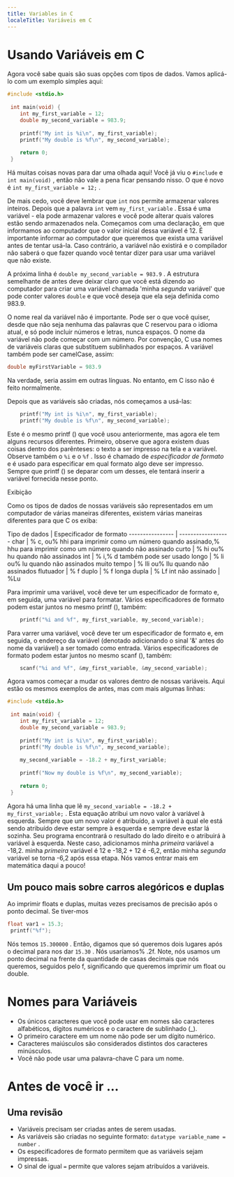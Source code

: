 ```yaml
---
title: Variables in C
localeTitle: Variáveis ​​em C
---
```

# Usando Variáveis ​​em C

Agora você sabe quais são suas opções com tipos de dados. Vamos aplicá-lo com um exemplo simples aqui:

```C
#include <stdio.h> 
 
 int main(void) { 
    int my_first_variable = 12; 
    double my_second_variable = 983.9; 
 
    printf("My int is %i\n", my_first_variable); 
    printf("My double is %f\n", my_second_variable); 
 
    return 0; 
 } 
```

Há muitas coisas novas para dar uma olhada aqui! Você já viu o `#include` e `int main(void)` , então não vale a pena ficar pensando nisso. O que é novo é `int my_first_variable = 12;` .

De mais cedo, você deve lembrar que `int` nos permite armazenar valores inteiros. Depois que a palavra `int` vem `my_first_variable` . Essa é uma variável - ela pode armazenar valores e você pode alterar quais valores estão sendo armazenados nela. Começamos com uma declaração, em que informamos ao computador que o valor inicial dessa variável é 12. É importante informar ao computador que queremos que exista uma variável antes de tentar usá-la. Caso contrário, a variável não existirá e o compilador não saberá o que fazer quando você tentar dizer para usar uma variável que não existe.

A próxima linha é `double my_second_variable = 983.9` . A estrutura semelhante de antes deve deixar claro que você está dizendo ao computador para criar uma variável chamada 'minha _segunda_ variável' que pode conter valores `double` e que você deseja que ela seja definida como 983.9.

O nome real da variável não é importante. Pode ser o que você quiser, desde que não seja nenhuma das palavras que C reservou para o idioma atual, e só pode incluir números e letras, nunca espaços. O nome da variável não pode começar com um número. Por convenção, C usa nomes de variáveis ​​claras que substituem sublinhados por espaços. A variável também pode ser camelCase, assim:

```C
double myFirstVariable = 983.9 
```

Na verdade, seria assim em outras línguas. No entanto, em C isso não é feito normalmente.

Depois que as variáveis ​​são criadas, nós começamos a usá-las:

```C
    printf("My int is %i\n", my_first_variable); 
    printf("My double is %f\n", my_second_variable); 
```

Este é o mesmo printf () que você usou anteriormente, mas agora ele tem alguns recursos diferentes. Primeiro, observe que agora existem duas coisas dentro dos parênteses: o texto a ser impresso na tela e a variável. Observe também o `%i` e o `%f` . Isso é chamado de _especificador de formato_ e é usado para especificar em qual formato algo deve ser impresso. Sempre que printf () se deparar com um desses, ele tentará inserir a variável fornecida nesse ponto.

  <dt>Exibição</dt>

Como os tipos de dados de nossas variáveis ​​são representados em um computador de várias maneiras diferentes, existem várias maneiras diferentes para que C os exiba:

Tipo de dados | Especificador de formato ---------------- | ------------------ char | % c, ou% hhi para imprimir como um número quando assinado,% hhu para imprimir como um número quando não assinado curto | % hi ou% hu quando não assinados int | % i,% d também pode ser usado longo | % li ou% lu quando não assinados muito tempo | % lli ou% llu quando não assinados flutuador | % f duplo | % f longa dupla | % Lf int não assinado | %Lu

Para imprimir uma variável, você deve ter um especificador de formato e, em seguida, uma variável para formatar. Vários especificadores de formato podem estar juntos no mesmo printf (), também:

```C
    printf("%i and %f", my_first_variable, my_second_variable); 
```

Para varrer uma variável, você deve ter um especificador de formato e, em seguida, o endereço da variável (denotado adicionando o sinal '&' antes do nome da variável) a ser tomado como entrada. Vários especificadores de formato podem estar juntos no mesmo scanf (), também:

```C
    scanf("%i and %f", &my_first_variable, &my_second_variable); 
```

Agora vamos começar a mudar os valores dentro de nossas variáveis. Aqui estão os mesmos exemplos de antes, mas com mais algumas linhas:

```C
#include <stdio.h> 
 
 int main(void) { 
    int my_first_variable = 12; 
    double my_second_variable = 983.9; 
 
    printf("My int is %i\n", my_first_variable); 
    printf("My double is %f\n", my_second_variable); 
 
    my_second_variable = -18.2 + my_first_variable; 
 
    printf("Now my double is %f\n", my_second_variable); 
 
    return 0; 
 } 
```

Agora há uma linha que lê `my_second_variable = -18.2 + my_first_variable;` . Esta equação atribui um novo valor à variável à esquerda. Sempre que um novo valor é atribuído, a variável à qual ele está sendo atribuído deve estar sempre à esquerda e sempre deve estar lá sozinha. Seu programa encontrará o resultado do lado direito e o atribuirá à variável à esquerda. Neste caso, adicionamos minha _primeira_ variável a -18,2. minha _primeira_ variável é 12 e -18,2 + 12 é -6,2, então minha _segunda_ variável se torna -6,2 após essa etapa. Nós vamos entrar mais em matemática daqui a pouco!

## Um pouco mais sobre carros alegóricos e duplas

Ao imprimir floats e duplas, muitas vezes precisamos de precisão após o ponto decimal. Se tiver-mos

```C
float var1 = 15.3; 
 printf("%f"); 
```

Nós temos `15.300000` . Então, digamos que só queremos dois lugares após o decimal para nos dar `15.30` . Nós usaríamos% .2f. Note, nós usamos um ponto decimal na frente da quantidade de casas decimais que nós queremos, seguidos pelo f, significando que queremos imprimir um float ou double.

# Nomes para Variáveis

*   Os únicos caracteres que você pode usar em nomes são caracteres alfabéticos, dígitos numéricos e o caractere de sublinhado (\_).
*   O primeiro caractere em um nome não pode ser um dígito numérico.
*   Caracteres maiúsculos são considerados distintos dos caracteres minúsculos.
*   Você não pode usar uma palavra-chave C para um nome.

# Antes de você ir ...

## Uma revisão

*   Variáveis ​​precisam ser criadas antes de serem usadas.
*   As variáveis ​​são criadas no seguinte formato: `datatype variable_name = number` .
*   Os especificadores de formato permitem que as variáveis ​​sejam impressas.
*   O sinal de igual `=` permite que valores sejam atribuídos a variáveis.
